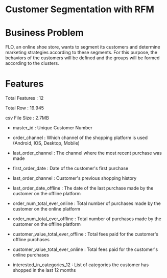 # Customer Segmentation with RFM


# Business Problem

FLO, an online shoe store, wants to segment its customers and determine marketing strategies
according to these segments.
For this purpose, the behaviors of the customers will be defined and the groups will be formed
according to the clusters.

# Features

Total Features   : 12

Total Row        : 19.945

csv File Size    : 2.7MB

- master_id                         : Unique Customer Number

- order_channel                     : Which channel of the shopping platform is used 
                                      (Android, IOS, Desktop, Mobile)
                                      
- last_order_channel                : The channel where the most recent purchase was made

- first_order_date                  : Date of the customer's first purchase

- last_order_channel                : Customer's previous shopping history

- last_order_date_offline           : The date of the last purchase made by the customer on the offline platform

- order_num_total_ever_online       : Total number of purchases made by the customer on the online platform

- order_num_total_ever_offline      : Total number of purchases made by the customer on the offline platform

- customer_value_total_ever_offline : Total fees paid for the customer's offline purchases

- customer_value_total_ever_online  :  Total fees paid for the customer's online purchases

- interested_in_categories_12       : List of categories the customer has shopped in the last 12 months
